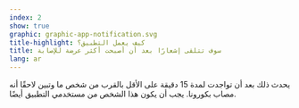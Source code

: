 ```yaml
---
index: 2
show: true
graphic: graphic-app-notification.svg
title-highlight: كيف يعمل التطبيق؟
title: سوف تتلقى إشعارًا بعد أن أصبحت أكثر عرضة للإصابة
lang: ar
---
```


يحدث ذلك بعد أن تواجدت لمدة 15 دقيقة على الأقل بالقرب من شخص ما وتبين لاحقًا أنه مصاب بكورونا. يجب أن يكون هذا الشخص من مستخدمي التطبيق أيضًا.
